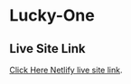 # Lucky-One
## Live Site Link 
 [Click Here Netlify live site link](https://majestic-entremet-286f0f.netlify.app/).
